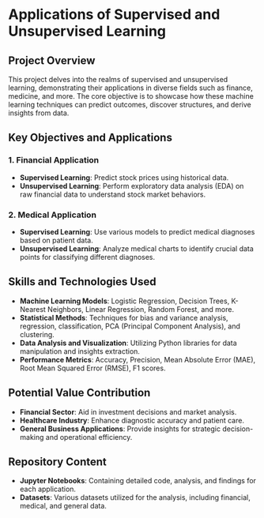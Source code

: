 # Applications of Supervised and Unsupervised Learning

## Project Overview

This project delves into the realms of supervised and unsupervised learning, demonstrating their applications in diverse fields such as finance, medicine, and more. The core objective is to showcase how these machine learning techniques can predict outcomes, discover structures, and derive insights from data.

## Key Objectives and Applications

### 1. Financial Application
- **Supervised Learning**: Predict stock prices using historical data.
- **Unsupervised Learning**: Perform exploratory data analysis (EDA) on raw financial data to understand stock market behaviors.

### 2. Medical Application
- **Supervised Learning**: Use various models to predict medical diagnoses based on patient data.
- **Unsupervised Learning**: Analyze medical charts to identify crucial data points for classifying different diagnoses.

## Skills and Technologies Used

- **Machine Learning Models**: Logistic Regression, Decision Trees, K-Nearest Neighbors, Linear Regression, Random Forest, and more.
- **Statistical Methods**: Techniques for bias and variance analysis, regression, classification, PCA (Principal Component Analysis), and clustering.
- **Data Analysis and Visualization**: Utilizing Python libraries for data manipulation and insights extraction.
- **Performance Metrics**: Accuracy, Precision, Mean Absolute Error (MAE), Root Mean Squared Error (RMSE), F1 scores.

## Potential Value Contribution

- **Financial Sector**: Aid in investment decisions and market analysis.
- **Healthcare Industry**: Enhance diagnostic accuracy and patient care.
- **General Business Applications**: Provide insights for strategic decision-making and operational efficiency.

## Repository Content

- **Jupyter Notebooks**: Containing detailed code, analysis, and findings for each application.
- **Datasets**: Various datasets utilized for the analysis, including financial, medical, and general data.
